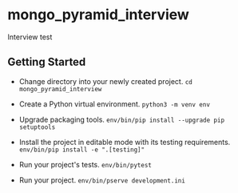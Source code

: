 # mongo_pyramid_interview
Interview test

## Getting Started

- Change directory into your newly created project.
  `cd mongo_pyramid_interview`

- Create a Python virtual environment.
  `python3 -m venv env`

- Upgrade packaging tools.
  `env/bin/pip install --upgrade pip setuptools`

- Install the project in editable mode with its testing requirements.
  `env/bin/pip install -e ".[testing]"`

- Run your project's tests.
  `env/bin/pytest`

- Run your project.
  `env/bin/pserve development.ini`